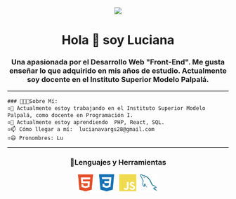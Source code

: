 <div id="header" align="center">
    <img src="https://media.giphy.com/media/2IudUHdI075HL02Pkk/giphy.gif" width="200"/>
    <h1 align=" center">Hola 👋 soy Luciana </h1>
    <h3 align="center">Una apasionada por el Desarrollo Web "Front-End". Me gusta enseñar lo que adquirido en mis años de estudio.
    Actualmente soy docente en el Instituto Superior Modelo Palpalá.</h3>
</div>

---
    ### 👩🏻‍💻Sobre Mí:
    ▫️🔭 Actualmente estoy trabajando en el Instituto Superior Modelo Palpalá, como docente en Programación I.
    ▫️🌱 Actualmente estoy aprendiendo  PHP, React, SQL. 
    ▫️📫 Cómo llegar a mí:  lucianavargs28@gmail.com
    ▫️😄 Pronombres: Lu

---
<div align= "center">
    <h3>🔨Lenguajes y Herramientas </h3>
    <img src="https://github.com/devicons/devicon/blob/master/icons/html5/html5-plain.svg" title="HTML5" alt="html" width="40" height="40"/>&nbsp;
    <img src="https://github.com/devicons/devicon/blob/master/icons/css3/css3-plain.svg" title="CSS3" alt="CSS" width="40" height="40"/>&nbsp;
    <img src="https://github.com/devicons/devicon/blob/master/icons/javascript/javascript-plain.svg" title="CSS3" alt="CSS" width="40" height="40"/>&nbsp;
    <img src="https://github.com/devicons/devicon/blob/master/icons/mysql/mysql-plain.svg" title="MYSQL" alt="MYSQL" width="40" height="40"/>&nbsp;

 </div>
